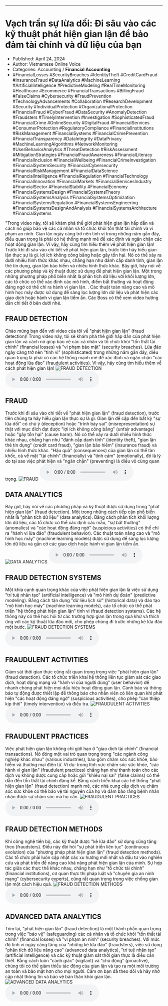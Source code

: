 
---

# Vạch trần sự lừa dối: Đi sâu vào các kỹ thuật phát hiện gian lận để bảo đảm tài chính và dữ liệu của bạn

- Published: April 24, 2024
- Author: Vietnamese Online Voice
- Categories: Accounting / **Financial Accounting**
- #FinancialLosses #SecurityBreaches #IdentityTheft #CreditCardFraud #InsuranceFraud #DataAnalytics #MachineLearning #ArtificialIntelligence #PredictiveModeling #RealTimeMonitoring #Healthcare #Ecommerce #FinancialTransactions #BillingFraud #FalseClaims #Cybersecurity #FraudPrevention #TechnologyAdvancements #Collaboration #ResearchDevelopment #Security #IndividualProtection #OrganizationalProtection #FinancialFraud #CyberFraud #DataSecurity #AnomalyDetection #Fraudsters #TimelyIntervention #Investigation #SophisticatedFraud #FinancialCrime #OnlineSecurity #DigitalFraud #FinancialServices #ConsumerProtection #RegulatoryCompliance #FinancialInstitutions #RiskManagement #FinancialSystems #FinancialCrimePrevention #FinancialTransparency #DataIntegrity #DataPrivacy #MachineLearningAlgorithms #NetworkMonitoring #UserBehaviorAnalytics #ThreatDetection #RiskAssessment #MitigationStrategies #FinancialFraudAwareness #FinancialLiteracy #FinancialInclusion #FinancialWellbeing #FinancialCrimeInvestigation #FinancialSystemSecurity #FinancialCybersecurity #FinancialRiskManagement #FinancialDataScience #FinancialIntelligence #FinancialRegulation #FinancialTechnology #FinancialInnovation #FinancialMarkets #FinancialServicesIndustry #FinancialSector #FinancialStability #FinancialEconomy #FinancialSystemsDesign #FinancialSystemsTheory #FinancialSystemsAnalysis #FinancialSystemsOptimization #FinancialSystemsRegulation #FinancialSystemsEngineering #FinancialSystemsDesignAndAnalysis #FinancialSystemsArchitecture #FinancialSystems

"Trong video này, tôi sẽ khám phá thế giới phát hiện gian lận hấp dẫn và cách nó giúp bảo vệ các cá nhân và tổ chức khỏi tổn thất tài chính và vi phạm an ninh. Gian lận ngày càng trở nên tinh vi trong những năm gần đây, điều quan trọng là phải có hệ thống mạnh mẽ để xác định và ngăn chặn các hoạt động gian lận. Vì vậy, hãy cùng tìm hiểu thêm về phát hiện gian lận! Trước khi đi sâu vào chi tiết về phát hiện gian lận, trước tiên hãy hiểu gian lận thực sự là gì. lợi ích không công bằng hoặc gây tổn hại. Nó có thể xảy ra dưới nhiều hình thức khác nhau, chẳng hạn như đánh cắp danh tính, gian lận thẻ tín dụng, gian lận bảo hiểm và nhiều hình thức khác. Bây giờ, hãy nói về các phương pháp và kỹ thuật được sử dụng để phát hiện gian lận. Một trong những phương pháp phổ biến nhất là phân tích dữ liệu với khối lượng lớn, các tổ chức có thể xác định các mô hình, điểm bất thường và hoạt động đáng ngờ có thể chỉ ra hành vi gian lận. . Các thuật toán nâng cao và mô hình học máy được sử dụng để sàng lọc lượng lớn dữ liệu và phát hiện các giao dịch hoặc hành vi gian lận tiềm ẩn. Các Boss có thể xem video hướng dẫn chi tiết ở bên dưới nhé.


## FRAUD DETECTION

Chào mừng bạn đến với video của tôi về "phát hiện gian lận" (fraud detection)! Trong video này, tôi sẽ khám phá thế giới hấp dẫn của phát hiện gian lận và cách nó giúp bảo vệ các cá nhân và tổ chức khỏi "tổn thất tài chính" (financial losses) và "vi phạm bảo mật" (security breaches). Lừa đảo ngày càng trở nên "tinh vi" (sophisticated) trong những năm gần đây, điều quan trọng là phải có các hệ thống mạnh mẽ để xác định và ngăn chặn "các hoạt động lừa đảo" (fraudulent activities). Vì vậy, hãy cùng tìm hiểu thêm về cách phát hiện gian lận!
![FRAUD DETECTION](https://http-archiver-apis-production-80.schnworks.com/storage/images/transitions/2024-04-24/transition--55683913036-Montserrat-Black-283593.jpg)
<audio controls>
    <source src="https://http-archiver-apis-production-80.schnworks.com/storage/audio/file-3925779490.mp3" type="audio/mpeg">
</audio>



## FRAUD

Trước khi đi sâu vào chi tiết về "phát hiện gian lận" (fraud detection), trước tiên chúng ta hãy hiểu gian lận thực sự là gì. Gian lận đề cập đến bất kỳ "sự lừa dối" có chủ ý (deception) hoặc "trình bày sai" (misrepresentation) sự thật với mục đích đạt được "lợi ích không công bằng" (unfair advantage) hoặc "gây tổn hại" (cause harm). Nó có thể xảy ra dưới nhiều hình thức khác nhau, chẳng hạn như "đánh cắp danh tính" (identity theft), "gian lận thẻ tín dụng" (credit card fraud), "gian lận bảo hiểm" (insurance fraud) và nhiều hình thức khác. "Hậu quả" (consequences) của gian lận có thể tàn khốc, cả về mặt "tài chính" (financially) và "tình cảm" (emotionally), đó là lý do tại sao việc phát hiện và "ngăn chặn" (preventing) là điều vô cùng quan trọng.
![FRAUD](https://http-archiver-apis-production-80.schnworks.com/storage/images/transitions/2024-04-24/transition--10035912563-Montserrat-Bold-673AB7.jpg)
<audio controls>
    <source src="https://http-archiver-apis-production-80.schnworks.com/storage/audio/file-43109227201.mp3" type="audio/mpeg">
</audio>



## DATA ANALYTICS

Bây giờ, hãy nói về các phương pháp và kỹ thuật được sử dụng trong "phát hiện gian lận" (fraud detection). Một trong những cách tiếp cận phổ biến nhất là "phân tích dữ liệu" (data analytics). Bằng cách phân tích khối lượng lớn dữ liệu, các tổ chức có thể xác định các mẫu, "sự bất thường" (anomalies) và "các hoạt động đáng ngờ" (suspicious activities) có thể chỉ ra "hành vi lừa đảo" (fraudulent behavior). Các thuật toán nâng cao và "mô hình học máy" (machine learning models) được sử dụng để sàng lọc lượng lớn dữ liệu và gắn cờ các giao dịch hoặc hành vi gian lận tiềm ẩn.
![DATA ANALYTICS](https://http-archiver-apis-production-80.schnworks.com/storage/images/transitions/2024-04-24/transition-17788218973-Montserrat-Medium-1A237E.jpg)
<audio controls>
    <source src="https://http-archiver-apis-production-80.schnworks.com/storage/audio/file-20947614210.mp3" type="audio/mpeg">
</audio>



## FRAUD DETECTION SYSTEMS

Một khía cạnh quan trọng khác của việc phát hiện gian lận là việc sử dụng "trí tuệ nhân tạo" (artificial intelligence) và "mô hình dự đoán" (predictive modeling). Bằng cách tận dụng "dữ liệu lịch sử" (historical data) và đào tạo "mô hình học máy" (machine learning models), các tổ chức có thể phát triển "hệ thống phát hiện gian lận" tinh vi (fraud detection systems). Các hệ thống này có thể học hỏi từ các trường hợp gian lận trong quá khứ và thích ứng với các kỹ thuật lừa đảo mới, cho phép chúng đi trước những kẻ lừa đảo một bước.
![FRAUD DETECTION SYSTEMS](https://http-archiver-apis-production-80.schnworks.com/storage/images/transitions/2024-04-24/transition--81933582704-Montserrat-Bold-7B1FA2.jpg)
<audio controls>
    <source src="https://http-archiver-apis-production-80.schnworks.com/storage/audio/file-8787241158.mp3" type="audio/mpeg">
</audio>



## FRAUDULENT ACTIVITIES

Giám sát thời gian thực cũng rất quan trọng trong việc "phát hiện gian lận" (fraud detection). Các tổ chức triển khai hệ thống liên tục giám sát các giao dịch, hoạt động mạng và "hành vi của người dùng" (user behavior) để nhanh chóng phát hiện mọi dấu hiệu hoạt động gian lận. Cảnh báo và thông báo tự động được thiết lập để thông báo cho nhân viên có liên quan khi phát hiện "các hoạt động đáng ngờ" (suspicious activities), cho phép "can thiệp kịp thời" (timely intervention) và điều tra.
![FRAUDULENT ACTIVITIES](https://http-archiver-apis-production-80.schnworks.com/storage/images/transitions/2024-04-24/transition-27107340487-Montserrat-ExtraBold-283593.jpg)
<audio controls>
    <source src="https://http-archiver-apis-production-80.schnworks.com/storage/audio/file-7553439634.mp3" type="audio/mpeg">
</audio>



## FRAUDULENT PRACTICES

Việc phát hiện gian lận không chỉ giới hạn ở "giao dịch tài chính" (financial transactions). Nó đóng một vai trò quan trọng trong "các ngành công nghiệp khác nhau" (various industries), bao gồm chăm sóc sức khỏe, bảo hiểm và thương mại điện tử. Ví dụ: trong lĩnh vực chăm sóc sức khỏe, "các hành vi gian lận" (fraudulent practices) chẳng hạn như thanh toán cho các dịch vụ không được cung cấp hoặc gửi "khiếu nại sai" (false claims) có thể dẫn đến tổn thất tài chính đáng kể. Bằng cách triển khai các hệ thống "phát hiện gian lận" (fraud detection) mạnh mẽ, các nhà cung cấp dịch vụ chăm sóc sức khỏe có thể bảo vệ tài nguyên của họ và đảm bảo rằng bệnh nhân nhận được sự chăm sóc mà họ cần.
![FRAUDULENT PRACTICES](https://http-archiver-apis-production-80.schnworks.com/storage/images/transitions/2024-04-24/transition--11535174608-Montserrat-Black-283593.jpg)
<audio controls>
    <source src="https://http-archiver-apis-production-80.schnworks.com/storage/audio/file-15944648661.mp3" type="audio/mpeg">
</audio>



## FRAUD DETECTION METHODS

Khi công nghệ tiến bộ, các kỹ thuật được "kẻ lừa đảo" sử dụng cũng tăng theo (fraudsters). Điều này đòi hỏi "sự phát triển liên tục" (continuous evolution) của "phương pháp phát hiện gian lận" (fraud detection methods). Các tổ chức phải luôn cập nhật các xu hướng mới nhất và đầu tư vào nghiên cứu và phát triển để nâng cao khả năng phát hiện gian lận của mình. Sự hợp tác giữa các thực thể khác nhau, chẳng hạn như "tổ chức tài chính" (financial institutions), cơ quan thực thi pháp luật và "chuyên gia an ninh mạng" (cybersecurity experts), cũng rất quan trọng trong việc chống gian lận một cách hiệu quả.
![FRAUD DETECTION METHODS](https://http-archiver-apis-production-80.schnworks.com/storage/images/transitions/2024-04-24/transition-12951960168-Montserrat-Bold-880E4F.jpg)
<audio controls>
    <source src="https://http-archiver-apis-production-80.schnworks.com/storage/audio/file-1456547202.mp3" type="audio/mpeg">
</audio>



## ADVANCED DATA ANALYTICS

Tóm lại, "phát hiện gian lận" (fraud detection) là một thành phần quan trọng trong việc "bảo vệ" (safeguarding) các cá nhân và tổ chức khỏi "tổn thất tài chính" (financial losses) và "vi phạm an ninh" (security breaches). Với mức độ tinh vi ngày càng tăng của "những kẻ lừa đảo" (fraudsters), việc sử dụng "phân tích dữ liệu nâng cao" (advanced data analytics), "trí tuệ nhân tạo" (artificial intelligence) và các kỹ thuật giám sát thời gian thực là điều cần thiết. Bằng cách luôn "cảnh giác" (vigilant) và "chủ động" (proactive), chúng tôi có thể giảm thiểu tác động của gian lận và tạo ra một môi trường an toàn và bảo mật hơn cho mọi người. Cảm ơn bạn đã theo dõi và hãy nhớ cập nhật thông tin và bảo vệ bản thân khỏi gian lận.
![ADVANCED DATA ANALYTICS](https://http-archiver-apis-production-80.schnworks.com/storage/images/transitions/2024-04-24/transition-20275845726-Montserrat-ExtraBold-303F9F.jpg)
<audio controls>
    <source src="https://http-archiver-apis-production-80.schnworks.com/storage/audio/file-1766299605.mp3" type="audio/mpeg">
</audio>

